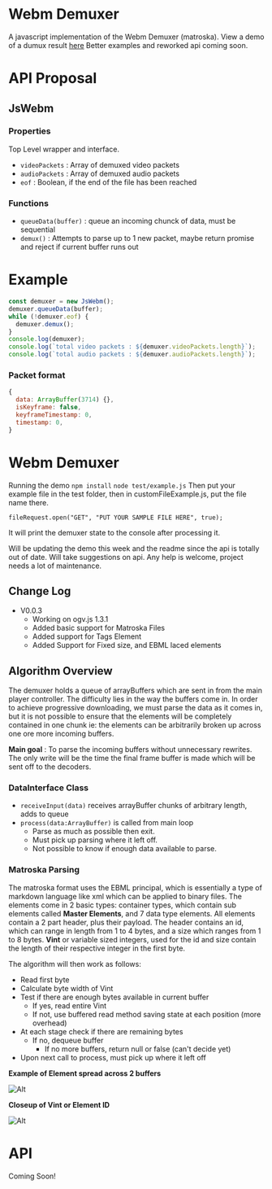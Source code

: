 # Webm Demuxer
A javascript implementation of the Webm Demuxer (matroska). View a demo of a dumux result [here](https://jscodec.github.io/jswebm/)
Better examples and reworked api coming soon.
# API Proposal
## JsWebm
### Properties
Top Level wrapper and interface.
* `videoPackets` : Array of demuxed video packets
* `audioPackets` : Array of demuxed audio packets
*  `eof` : Boolean, if the end of the file has been reached
### Functions
* `queueData(buffer)` : queue an incoming chunck of data, must be sequential
* `demux()` : Attempts to parse up to 1 new packet, maybe return promise and reject if current buffer runs out

# Example
```javascript
const demuxer = new JsWebm();
demuxer.queueData(buffer);
while (!demuxer.eof) {
  demuxer.demux();
}
console.log(demuxer);
console.log(`total video packets : ${demuxer.videoPackets.length}`);
console.log(`total audio packets : ${demuxer.audioPackets.length}`);
```

### Packet format
```Javascript
{
  data: ArrayBuffer(3714) {},
  isKeyframe: false,
  keyframeTimestamp: 0,
  timestamp: 0,
}
```
# Webm Demuxer
Running the demo
`npm install`
`node test/example.js`
Then put your example file in the test folder, then in customFileExample.js, put the file name there.

`fileRequest.open("GET", "PUT YOUR SAMPLE FILE HERE", true);`

It will print the demuxer state to the console after processing it.

Will be updating the demo this week and the readme since the api is totally out of date. Will take suggestions on api. Any help is welcome, project needs a lot of maintenance.

## Change Log
* V0.0.3
    * Working on ogv.js 1.3.1 
    * Added basic support for Matroska Files
    * Added support for Tags Element
    * Added Support for Fixed size, and EBML laced elements

## Algorithm Overview
The demuxer holds a queue of arrayBuffers which are sent in from the main player controller.
 The difficulty lies in the way the buffers come in. In order to achieve progressive downloading, we must parse the data
as it comes in, but it is not possible to ensure that the elements will be completely contained in one chunk 
ie: the elements can be arbitrarily broken up across one ore more incoming buffers.

__Main goal__ : To parse the incoming buffers without unnecessary rewrites. The only write will be the time the final frame buffer is made which will be sent off to the decoders.

### DataInterface Class
* `receiveInput(data)` receives arrayBuffer chunks of arbitrary length, adds to queue
* `process(data:ArrayBuffer)` is called from main loop
    * Parse as much as possible then exit.
    * Must pick up parsing where it left off.
    * Not possible to know if enough data available to parse.

### Matroska Parsing
The matroska format uses the EBML principal, which is essentially a type of markdown language like xml which can be applied to binary files. The elements come in 2 basic types: container types, which contain sub elements called __Master Elements__, and 7 data type elements. All elements contain a 2 part header, plus their payload. The header contains an id, which can range in length from 1 to 4 bytes, and a size which ranges from 1 to 8 bytes. __Vint__ or variable sized integers, used for the id and size contain the length of their respective integer in the first byte.

The algorithm will then work as follows:
* Read first byte
* Calculate byte width of Vint
* Test if there are enough bytes available in current buffer
    * If yes, read entire Vint
    * If not, use buffered read method saving state at each position (more overhead)
* At each stage check if there are remaining bytes
    * If no, dequeue buffer
        * If no more buffers, return null or false (can't decide yet)
* Upon next call to process, must pick up where it left off
 

__Example of Element spread across 2 buffers__

![Alt](./EBML.png)

__Closeup of Vint or Element ID__

![Alt](./vint.png)

# API

Coming Soon!

